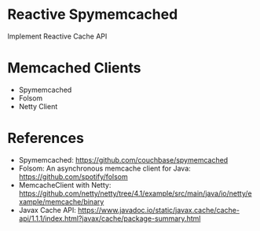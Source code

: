 Reactive Spymemcached
=====================

Implement Reactive Cache API

# Memcached Clients

* Spymemcached
* Folsom
* Netty Client

# References

* Spymemcached: https://github.com/couchbase/spymemcached
* Folsom: An asynchronous memcache client for Java: https://github.com/spotify/folsom
* MemcacheClient with Netty: https://github.com/netty/netty/tree/4.1/example/src/main/java/io/netty/example/memcache/binary
* Javax Cache API: https://www.javadoc.io/static/javax.cache/cache-api/1.1.1/index.html?javax/cache/package-summary.html